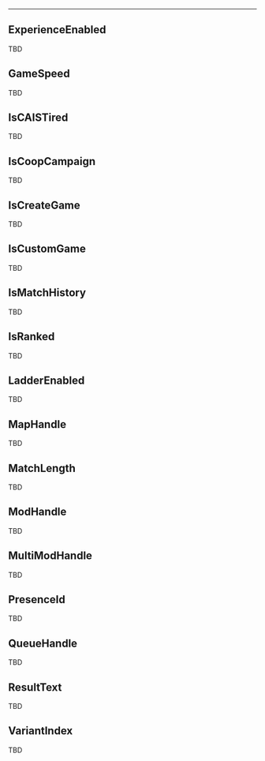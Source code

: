 ___

## ExperienceEnabled

TBD

## GameSpeed

TBD

## IsCAISTired

TBD

## IsCoopCampaign

TBD

## IsCreateGame

TBD

## IsCustomGame

TBD

## IsMatchHistory

TBD

## IsRanked

TBD

## LadderEnabled

TBD

## MapHandle

TBD

## MatchLength

TBD

## ModHandle

TBD

## MultiModHandle

TBD

## PresenceId

TBD

## QueueHandle

TBD

## ResultText

TBD

## VariantIndex

TBD